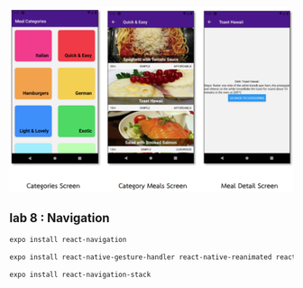 <p align="center">
    <img alt="react-native" src="../demo/lab8.PNG" width="800">
</p>


## lab 8 : Navigation
```sh
expo install react-navigation
```
```sh
expo install react-native-gesture-handler react-native-reanimated react-native-screens react-native-safe-area-context @react-native-community/masked-view
```
```sh
expo install react-navigation-stack
```
